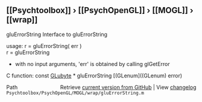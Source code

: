 ## [[Psychtoolbox]] &#8250; [[PsychOpenGL]] &#8250; [[MOGL]] &#8250; [[wrap]]

gluErrorString  Interface to gluErrorString  
  
usage:  r = gluErrorString( err )  
        r = gluErrorString  
  
- with no input arguments, 'err' is obtained by calling glGetError  
  
C function:  const [GLubyte](GLubyte) \* gluErrorString [(GLenum]((GLenum) error)  




<div class="code_header" style="text-align:right;">
  <span style="float:left;">Path&nbsp;&nbsp;</span> <span class="counter">Retrieve <a href=
  "https://raw.github.com/Psychtoolbox-3/Psychtoolbox-3/beta/Psychtoolbox/PsychOpenGL/MOGL/wrap/gluErrorString.m">current version from GitHub</a> | View <a href=
  "https://github.com/Psychtoolbox-3/Psychtoolbox-3/commits/beta/Psychtoolbox/PsychOpenGL/MOGL/wrap/gluErrorString.m">changelog</a></span>
</div>
<div class="code">
  <code>Psychtoolbox/PsychOpenGL/MOGL/wrap/gluErrorString.m</code>
</div>

